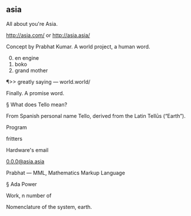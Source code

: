 ## asia
All about you're Asia.

http://asia.com/ or http://asia.asia/

Concept by Prabhat Kumar. A world project, a human word.

0) en engine
1) boko
2) grand mother

¶>> greatly saying — world.world/

Finally. A promise word.

§ 
What does Tello mean?

From Spanish personal name Tello, derived from the Latin Tellūs (“Earth”).

Program

fritters

Hardware's email 

0.0.0@asia.asia

Prabhat — MML, Mathematics Markup Language

§ Ada Power

Work, n number of 

Nomenclature of the system, earth.


